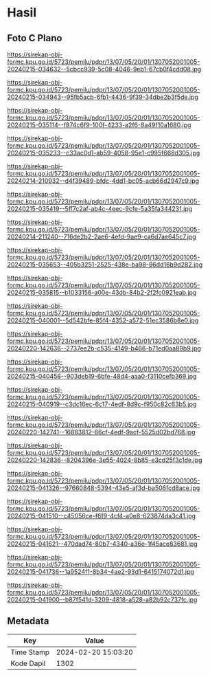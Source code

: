 # Hasil

## Foto C Plano

https://sirekap-obj-formc.kpu.go.id/5723/pemilu/pdpr/13/07/05/20/01/1307052001005-20240215-034632--5cbcc939-5c08-4046-9eb1-67cb0f4cdd08.jpg

https://sirekap-obj-formc.kpu.go.id/5723/pemilu/pdpr/13/07/05/20/01/1307052001005-20240215-034943--95fb5acb-6fb1-4436-9f39-34dbe2b3f5de.jpg

https://sirekap-obj-formc.kpu.go.id/5723/pemilu/pdpr/13/07/05/20/01/1307052001005-20240215-035114--f874c6f9-100f-4233-a2f6-8a49f10a1680.jpg

https://sirekap-obj-formc.kpu.go.id/5723/pemilu/pdpr/13/07/05/20/01/1307052001005-20240215-035233--c33ac0d1-ab59-4058-95e1-c995f668d305.jpg

https://sirekap-obj-formc.kpu.go.id/5723/pemilu/pdpr/13/07/05/20/01/1307052001005-20240214-210932--d4f39489-bfdc-4dd1-bc05-acb66d2947c9.jpg

https://sirekap-obj-formc.kpu.go.id/5723/pemilu/pdpr/13/07/05/20/01/1307052001005-20240215-035419--5ff7c2af-ab4c-4eec-9cfe-5a35fa344231.jpg

https://sirekap-obj-formc.kpu.go.id/5723/pemilu/pdpr/13/07/05/20/01/1307052001005-20240214-211240--716de2b2-2ae6-4efd-9ae9-ca6d7ae645c7.jpg

https://sirekap-obj-formc.kpu.go.id/5723/pemilu/pdpr/13/07/05/20/01/1307052001005-20240215-035653--405b3251-2525-438e-ba98-96dd16b9d282.jpg

https://sirekap-obj-formc.kpu.go.id/5723/pemilu/pdpr/13/07/05/20/01/1307052001005-20240215-035815--b1033156-a00e-43db-84b2-2f2fc0921eab.jpg

https://sirekap-obj-formc.kpu.go.id/5723/pemilu/pdpr/13/07/05/20/01/1307052001005-20240215-040001--5d542bfe-85f4-4352-a572-51ec3586b8e0.jpg

https://sirekap-obj-formc.kpu.go.id/5723/pemilu/pdpr/13/07/05/20/01/1307052001005-20240220-142636--2737ee2b-c535-4149-b466-b71ed0aa89b9.jpg

https://sirekap-obj-formc.kpu.go.id/5723/pemilu/pdpr/13/07/05/20/01/1307052001005-20240215-040458--903deb19-6bfe-48d4-aaa0-f3110cefb369.jpg

https://sirekap-obj-formc.kpu.go.id/5723/pemilu/pdpr/13/07/05/20/01/1307052001005-20240215-040919--c3dc16ec-6c17-4edf-8d9c-f950c82c63b5.jpg

https://sirekap-obj-formc.kpu.go.id/5723/pemilu/pdpr/13/07/05/20/01/1307052001005-20240220-142741--16883812-66cf-4edf-9acf-5525d02bd768.jpg

https://sirekap-obj-formc.kpu.go.id/5723/pemilu/pdpr/13/07/05/20/01/1307052001005-20240220-142836--8204396e-3e55-4024-8b85-e3cd25f3c1de.jpg

https://sirekap-obj-formc.kpu.go.id/5723/pemilu/pdpr/13/07/05/20/01/1307052001005-20240215-041326--97660848-5394-43e5-af3d-ba506fcd8ace.jpg

https://sirekap-obj-formc.kpu.go.id/5723/pemilu/pdpr/13/07/05/20/01/1307052001005-20240215-041510--c45056ce-f6f9-4cf4-a0e8-623874da3c41.jpg

https://sirekap-obj-formc.kpu.go.id/5723/pemilu/pdpr/13/07/05/20/01/1307052001005-20240215-041621--470dad74-80b7-4340-a36e-1f45ace83681.jpg

https://sirekap-obj-formc.kpu.go.id/5723/pemilu/pdpr/13/07/05/20/01/1307052001005-20240215-041736--1a9524f1-8b34-4ae2-93d1-6415174072d1.jpg

https://sirekap-obj-formc.kpu.go.id/5723/pemilu/pdpr/13/07/05/20/01/1307052001005-20240215-041900--b87f541d-3209-4818-a528-a82b92c737fc.jpg


## Metadata

| Key        | Value               |
| ---------- | ------------------- |
| Time Stamp | 2024-02-20 15:03:20 |
| Kode Dapil | 1302                |



